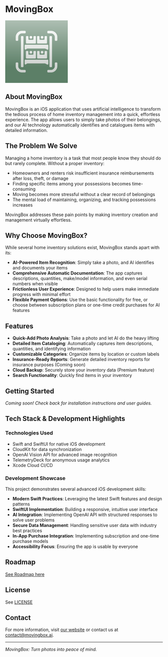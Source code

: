 # MovingBox

<img src="https://github.com/camdenwebster/MovingBox/blob/main/MovingBox/Assets.xcassets/AppIcon.appiconset/Light%20Icon.png?raw=true" alt="Light Icon" width="200" height="200">

## About MovingBox

MovingBox is an iOS application that uses artificial intelligence to transform the tedious process of home inventory management into a quick, effortless experience. The app allows users to simply take photos of their belongings, and our AI technology automatically identifies and catalogues items with detailed information.

## The Problem We Solve

Managing a home inventory is a task that most people know they should do but rarely complete. Without a proper inventory:

- Homeowners and renters risk insufficient insurance reimbursements after loss, theft, or damage
- Finding specific items among your possessions becomes time-consuming
- Moving becomes more stressful without a clear record of belongings
- The mental load of maintaining, organizing, and tracking possessions increases

MovingBox addresses these pain points by making inventory creation and management virtually effortless.

## Why Choose MovingBox?

While several home inventory solutions exist, MovingBox stands apart with its:

- **AI-Powered Item Recognition**: Simply take a photo, and AI identifies and documents your items
- **Comprehensive Automatic Documentation**: The app captures descriptions, quantities, make/model information, and even serial numbers when visible
- **Frictionless User Experience**: Designed to help users make immediate progress with minimal effort
- **Flexible Payment Options**: Use the basic functionality for free, or choose between subscription plans or one-time credit purchases for AI features

## Features

- **Quick-Add Photo Analysis**: Take a photo and let AI do the heavy lifting
- **Detailed Item Cataloging**: Automatically captures item descriptions, quantities, and identifying information
- **Customizable Categories**: Organize items by location or custom labels
- **Insurance-Ready Reports**: Generate detailed inventory reports for insurance purposes (Coming soon)
- **Cloud Backup**: Securely store your inventory data (Premium feature)
- **Search Functionality**: Quickly find items in your inventory

## Getting Started

*Coming soon! Check back for installation instructions and user guides.*

## Tech Stack & Development Highlights

### Technologies Used

- Swift and SwiftUI for native iOS development
- CloudKit for data synchronization
- OpenAI Vision API for advanced image recognition
- TelemetryDeck for anonymous usage analytics
- Xcode Cloud CI/CD

### Development Showcase

This project demonstrates several advanced iOS development skills:

- **Modern Swift Practices**: Leveraging the latest Swift features and design patterns
- **SwiftUI Implementation**: Building a responsive, intuitive user interface
- **AI Integration**: Implementing OpenAI API with structured responses to solve user problems
- **Secure Data Management**: Handling sensitive user data with industry best practices
- **In-App Purchase Integration**: Implementing subscription and one-time purchase models
- **Accessibility Focus**: Ensuring the app is usable by everyone

## Roadmap

[See Roadmap here](https://github.com/users/camdenwebster/projects/1/views/2)

## License

See [LICENSE](https://github.com/camdenwebster/MovingBox/blob/main/LICENSE)

## Contact

For more information, visit [our website](https://MovingBox.ai) or contact us at [contact@movingbox.ai](mailto:contact@movingbox.ai).

---

*MovingBox: Turn photos into peace of mind.*

